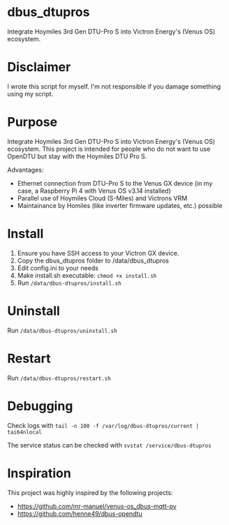 # dbus_dtupros
Integrate Hoymiles 3rd Gen DTU-Pro S into Victron Energy's (Venus OS) ecosystem.

# Disclaimer
I wrote this script for myself. I'm not responsible if you damage something using my script.

# Purpose
Integrate Hoymiles 3rd Gen DTU-Pro S into Victron Energy's (Venus OS) ecosystem. This project is intended for people who do not want to use OpenDTU but stay with the Hoymiles DTU Pro S.

Advantages:
- Ethernet connection from DTU-Pro S to the Venus GX device (in my case, a Raspberry Pi 4 with Venus OS v3.14 installed)
- Parallel use of Hoymiles Cloud (S-Miles) and Victrons VRM
- Maintainance by Homiles (like inverter firmware updates, etc.) possible 

# Install
1. Ensure you have SSH access to your Victron GX device.
2. Copy the dbus_dtupros folder to /data/dbus_dtupros
3. Edit config.ini to your needs
4. Make install.sh executable: ```chmod +x install.sh```
5. Run ```/data/dbus-dtupros/install.sh```

# Uninstall
Run ```/data/dbus-dtupros/uninstall.sh```

# Restart
Run ```/data/dbus-dtupros/restart.sh```

# Debugging
Check logs with ```tail -n 100 -f /var/log/dbus-dtupros/current | tai64nlocal```

The service status can be checked with ```svstat /service/dbus-dtupros```

# Inspiration
This project was highly inspired by the following projects:
- https://github.com/mr-manuel/venus-os_dbus-mqtt-pv
- https://github.com/henne49/dbus-opendtu

